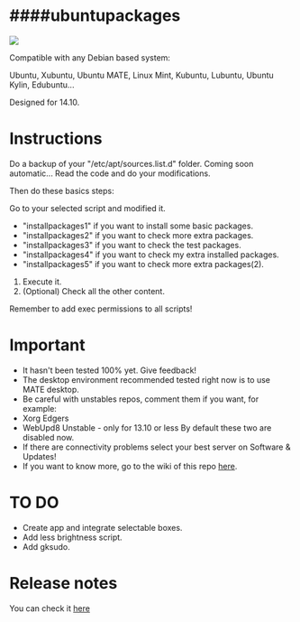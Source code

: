 ####ubuntupackages
=============================================

![](http://www.omgubuntu.co.uk/wp-content/uploads/2014/10/vervet.jpg)

Compatible with any Debian based system:

Ubuntu, Xubuntu, Ubuntu MATE, Linux Mint, Kubuntu, Lubuntu, Ubuntu Kylin, Edubuntu...

Designed for 14.10.

Instructions
=============================================
Do a backup of your "/etc/apt/sources.list.d" folder. Coming soon automatic...
Read the code and do your modifications.

Then do these basics steps:

Go to your selected script and modified it.

* "installpackages1" if you want to install some basic packages.
* "installpackages2" if you want to check more extra packages.
* "installpackages3" if you want to check the test packages.
* "installpackages4" if you want to check my extra installed packages.
* "installpackages5" if you want to check more extra packages(2).
1. Execute it.
1. (Optional) Check all the other content.

Remember to add exec permissions to all scripts!

Important
=============================================
* It hasn't been tested 100% yet. Give feedback!
* The desktop environment recommended tested right now is to use MATE desktop.
* Be careful with unstables repos, comment them if you want, for example:
 * Xorg Edgers
 * WebUpd8 Unstable - only for 13.10 or less
By default these two are disabled now.
* If there are connectivity problems select your best server on Software & Updates!
* If you want to know more, go to the wiki of this repo [here](https://github.com/tonigellida/ubuntupackages/wiki).

TO DO
=============================================
* Create app and integrate selectable boxes.
* Add less brightness script.
* Add gksudo.

Release notes
=============================================
You can check it [here](https://github.com/adgellida/ubuntupackages/blob/master/Releasenotes.md)
